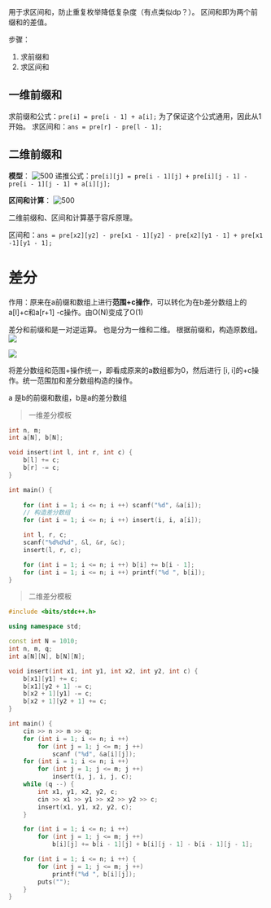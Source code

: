 用于求区间和，防止重复枚举降低复杂度（有点类似dp？）。
区间和即为两个前缀和的差值。

步骤：
1. 求前缀和
2. 求区间和
## 一维前缀和

求前缀和公式：`pre[i] = pre[i - 1] + a[i];`
为了保证这个公式通用，因此从1开始。
求区间和：`ans = pre[r] - pre[l - 1];`
## 二维前缀和

**模型**：
![500](Pasted%20image%2020230822233642.png)
递推公式：`pre[i][j] = pre[i - 1][j] + pre[i][j - 1] - pre[i - 1][j - 1] + a[i][j];`

**区间和计算**：
![500](Pasted%20image%2020230823000503.png)

二维前缀和、区间和计算基于容斥原理。

区间和：`ans = pre[x2][y2] - pre[x1 - 1][y2] - pre[x2][y1 - 1] + pre[x1 -1][y1 - 1];`

# 差分

作用：原来在a前缀和数组上进行**范围+c操作**，可以转化为在b差分数组上的a[l]+c和a[r+1] -c操作。由O(N)变成了O(1)

差分和前缀和是一对逆运算。
也是分为一维和二维。
根据前缀和，构造原数组。
![](Pasted%20image%2020230930192618.png)

![](Pasted%20image%2020230930230122.png)

将差分数组和范围+操作统一，即看成原来的a数组都为0，然后进行
[i, i]的+c操作。统一范围加和差分数组构造的操作。

a 是b的前缀和数组，b是a的差分数组
> 一维差分模板
```cpp
int n, m;
int a[N], b[N];

void insert(int l, int r, int c) {
	b[l] += c;
	b[r] -= c;
}

int main() {
	
	for (int i = 1; i <= n; i ++) scanf("%d", &a[i]);
	// 构造差分数组
	for (int i = 1; i <= n; i ++) insert(i, i, a[i]);

	int l, r, c;
	scanf("%d%d%d", &l, &r, &c);
	insert(l, r, c);

	for (int i = 1; i <= n; i ++) b[i] += b[i - 1];
	for (int i = 1; i <= n; i ++) printf("%d ", b[i]);
}
```

> 二维差分模板

```cpp
#include <bits/stdc++.h>

using namespace std;

const int N = 1010;
int n, m, q;
int a[N][N], b[N][N];

void insert(int x1, int y1, int x2, int y2, int c) {
	b[x1][y1] += c;
	b[x1][y2 + 1] -= c;
	b[x2 + 1][y1] -= c;
	b[x2 + 1][y2 + 1] += c;
}

int main() {
	cin >> n >> m >> q;
	for (int i = 1; i <= n; i ++) 
		for (int j = 1; j <= m; j ++)
			scanf ("%d", &a[i][j]);
	for (int i = 1; i <= n; i ++)
		for (int j = 1; j <= m; j ++)
			insert(i, j, i, j, c);
	while (q --) {
		int x1, y1, x2, y2, c;
		cin >> x1 >> y1 >> x2 >> y2 >> c;
		insert(x1, y1, x2, y2, c);
	}

	for (int i = 1; i <= n; i ++)
		for (int j = 1; j <= m; j ++)
			b[i][j] += b[i - 1][j] + b[i][j - 1] - b[i - 1][j - 1];

	for (int i = 1; i <= n; i ++) {
		for (int j = 1; j <= m; j ++)
			printf("%d ", b[i][j]);
		puts("");
	}
}
```